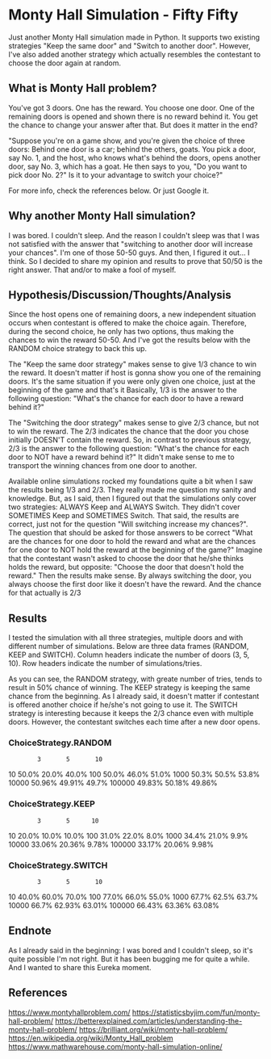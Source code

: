 # Monty Hall Simulation - Fifty Fifty

Just another Monty Hall simulation made in Python.
It supports two existing strategies "Keep the same door" and "Switch to another door".
However, I've also added another strategy which actually resembles the contestant to choose the door again at random.

## What is Monty Hall problem?

You've got 3 doors. One has the reward.
You choose one door. One of the remaining doors is opened and shown there is no reward behind it.
You get the chance to change your answer after that. But does it matter in the end?

"Suppose you're on a game show, and you're given the choice of three doors: Behind one door is a car; behind the others, goats. You pick a door, say No. 1, and the host, who knows what's behind the doors, opens another door, say No. 3, which has a goat. He then says to you, "Do you want to pick door No. 2?" Is it to your advantage to switch your choice?"

For more info, check the references below. Or just Google it.

## Why another Monty Hall simulation?

I was bored.
I couldn't sleep.
And the reason I couldn't sleep was that I was not satisfied with the answer that "switching to another door will increase your chances".
I'm one of those 50-50 guys.
And then, I figured it out... I think.
So I decided to share my opinion and results to prove that 50/50 is the right answer.
That and/or to make a fool of myself.

## Hypothesis/Discussion/Thoughts/Analysis

Since the host opens one of remaining doors, a new independent situation occurs when contestant is offered to make the choice again.
Therefore, during the second choice, he only has two options, thus making the chances to win the reward 50-50.
And I've got the results below with the RANDOM choice strategy to back this up.

The "Keep the same door strategy" makes sense to give 1/3 chance to win the reward.
It doesn't matter if host is gonna show you one of the remaining doors.
It's the same situation if you were only given one choice, just at the beginning of the game and that's it
Basically, 1/3 is the answer to the following question: "What's the chance for each door to have a reward behind it?"

The "Switching the door strategy" makes sense to give 2/3 chance, but not to win the reward.
The 2/3 indicates the chance that the door you chose initially DOESN'T contain the reward.
So, in contrast to previous strategy, 2/3 is the answer to the following question: "What's the chance for each door to NOT have a reward behind it?"
It didn't make sense to me to transport the winning chances from one door to another.

Available online simulations rocked my foundations quite a bit when I saw the results being 1/3 and 2/3.
They really made me question my sanity and knowledge.
But, as I said, then I figured out that the simulations only cover two strategies: ALWAYS Keep and ALWAYS Switch.
They didn't cover SOMETIMES Keep and SOMETIMES Switch.
That said, the results are correct, just not for the question "Will switching increase my chances?".
The question that should be asked for those answers to be correct "What are the chances for one door to hold the reward and what are the chances for one door to NOT hold the reward at the beginning of the game?"
Imagine that the contestant wasn't asked to choose the door that he/she thinks holds the reward, but opposite: "Choose the door that doesn't hold the reward."
Then the results make sense. By always switching the door, you always choose the first door like it doesn't have the reward. And the chance for that actually is 2/3

## Results

I tested the simulation with all three strategies, multiple doors and with different number of simulations.
Below are three data frames (RANDOM, KEEP and SWITCH).
Column headers indicate the number of doors (3, 5, 10).
Row headers indicate the number of simulations/tries.

As you can see, the RANDOM strategy, with greate number of tries, tends to result in 50% chance of winning.
The KEEP strategy is keeping the same chance from the beginning. As I already said, it doesn't matter if contestant is offered another choice if he/she's not going to use it.
The SWITCH strategy is interesting because it keeps the 2/3 chance even with multiple doors. However, the contestant switches each time after a new door opens.

### ChoiceStrategy.RANDOM
            3       5       10
10       50.0%   20.0%   40.0%
100      50.0%   46.0%   51.0%
1000     50.3%   50.5%   53.8%
10000   50.96%  49.91%   49.7%
100000  49.83%  50.18%  49.86%


### ChoiceStrategy.KEEP
            3       5      10
10       20.0%   10.0%  10.0%
100      31.0%   22.0%   8.0%
1000     34.4%   21.0%   9.9%
10000   33.06%  20.36%  9.78%
100000  33.17%  20.06%  9.98%


### ChoiceStrategy.SWITCH
            3       5       10
10       40.0%   60.0%   70.0%
100      77.0%   66.0%   55.0%
1000     67.7%   62.5%   63.7%
10000    66.7%  62.93%  63.01%
100000  66.43%  63.36%  63.08%

## Endnote

As I already said in the beginning: I was bored and I couldn't sleep, so it's quite possible I'm not right.
But it has been bugging me for quite a while.
And I wanted to share this Eureka moment.

## References

https://www.montyhallproblem.com/
https://statisticsbyjim.com/fun/monty-hall-problem/
https://betterexplained.com/articles/understanding-the-monty-hall-problem/
https://brilliant.org/wiki/monty-hall-problem/
https://en.wikipedia.org/wiki/Monty_Hall_problem
https://www.mathwarehouse.com/monty-hall-simulation-online/
